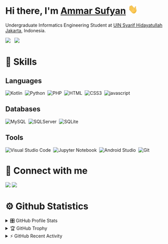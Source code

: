 # Hi there, I'm [Ammar Sufyan](https://neouranos.github.io) <img src="https://github.com/ABSphreak/ABSphreak/blob/master/gifs/Hi.gif" width="30px" height="30px">

Undergraduate Informatics Engineering Student at [UIN Syarif Hidayatullah Jakarta](https://www.uinjkt.ac.id/), Indonesia. 

<div align="left">
  <img src="https://komarev.com/ghpvc/?username=neouranos&style=for-the-badge&label=profile+views"> &nbsp;
  <img src="https://img.shields.io/github/last-commit/neouranos/neouranos?style=for-the-badge">
</div>

# 📝 Skills

## Languages

![Kotlin](https://img.shields.io/badge/Kotlin-purple.svg?style=for-the-badge&logo=kotlin&logoColor=white)&nbsp;
![Python](https://img.shields.io/badge/Python-3776AB.svg?style=for-the-badge&logo=python&logoColor=white)&nbsp;
![PHP](https://img.shields.io/badge/php-767cae?style=for-the-badge&logo=php&logoColor=white)&nbsp;
![HTML](https://img.shields.io/badge/html-orange?style=for-the-badge&logo=html5&logoColor=white)&nbsp;
![CSS3](https://img.shields.io/badge/css-%231572B6.svg?style=for-the-badge&logo=css3&logoColor=white)&nbsp;
![javascript](https://img.shields.io/badge/javascript-yellow?style=for-the-badge&logo=javascript&logoColor=white)&nbsp;

## Databases

![MySQL](https://img.shields.io/badge/MySQL-informational?style=for-the-badge&logo=mysql&logoColor=white)&nbsp;
![SQLServer](https://img.shields.io/badge/sql%20server-critical.svg?style=for-the-badge&logo=microsoftsqlserver&logoColor=white)&nbsp;
![SQLite](https://img.shields.io/badge/sqlite-%2307405e.svg?style=for-the-badge&logo=sqlite&logoColor=white)&nbsp;

## Tools

![Visual Studio Code](https://img.shields.io/badge/Visual%20Studio%20Code-0078d7.svg?style=for-the-badge&logo=visual-studio-code&logoColor=white)&nbsp;
![Jupyter Notebook](https://img.shields.io/badge/jupyter-%23FA0F00.svg?style=for-the-badge&logo=jupyter&logoColor=white)&nbsp;
![Android Studio](https://img.shields.io/badge/Android%20Studio-green.svg?style=for-the-badge&logo=android&logoColor=white)&nbsp;
![Git](https://img.shields.io/badge/GIT-E44C30?style=for-the-badge&logo=git&logoColor=white)&nbsp;

# 🧷 Connect with me 

<p align = "center">
 
[<img src="https://img.shields.io/badge/linkedin-%2312100E.svg?&style=for-the-badge&logo=linkedin&logoColor=white&color=black" />](https://www.linkedin.com/in/ammarsufyan/)
[<img src="https://img.shields.io/badge/steam-%23000000.svg?&style=for-the-badge&logo=steam&logoColor=white&color=black" />](https://steamcommunity.com/id/neouranos/)

</p>

# ⚙️ Github Statistics

<details>
  <summary>🎛️ GitHub Profile Stats</summary>
  <br>
  
  [![wakatime](https://wakatime.com/badge/user/2eee44f5-c422-430b-9d69-1cd790f56c8a.svg)](https://wakatime.com/@2eee44f5-c422-430b-9d69-1cd790f56c8a)

  ![Top Langs](https://github-readme-stats.vercel.app/api/top-langs/?username=neouranos&layout=compact&theme=radical)

  ![Neouranos GitHub stats](https://github-readme-stats.vercel.app/api?username=neouranos&show_icons=true&theme=radical)

  ![Neouranos Wakatime stats](https://github-readme-stats.vercel.app/api/wakatime?username=neouranos&theme=radical&langs_count=10)
  
</details>

<details>
  <summary>🏆 GitHub Trophy</summary>
  <br/>
  <img width="99.5%" src="https://github-profile-trophy.vercel.app/?username=neouranos&theme=algolia&no-frame=true&column=-1&margin-w=5&margin-h=5" alt="GitHub Trophy" />
</details>

<details>
    <summary>⚡ GitHub Recent Activity</summary>
    <br>
<!--RECENT_ACTIVITY:start-->
1. ⬆️ Pushed 1 commit(s) to [neouranos/Copra-YOLOv8-GUI](https://github.com/neouranos/Copra-YOLOv8-GUI)<br>
2. ⬆️ Pushed 1 commit(s) to [neouranos/Copra-YOLOv8-GUI](https://github.com/neouranos/Copra-YOLOv8-GUI)<br>
3. ⬆️ Pushed 1 commit(s) to [neouranos/Copra-YOLOv8-GUI](https://github.com/neouranos/Copra-YOLOv8-GUI)<br>
4. ⬆️ Pushed 1 commit(s) to [neouranos/Copra-YOLOv8-GUI](https://github.com/neouranos/Copra-YOLOv8-GUI)<br>
5. ⬆️ Pushed 1 commit(s) to [neouranos/Sehatin](https://github.com/neouranos/Sehatin)<br>
6. ⬆️ Pushed 1 commit(s) to [neouranos/HIMTI-LC-D](https://github.com/neouranos/HIMTI-LC-D)<br>
7. ❌ Closed PR [#27112](https://github.com/google/it-cert-automation-practice/pull/27112) in [google/it-cert-automation-practice](https://github.com/google/it-cert-automation-practice)<br>
8. ⬆️ Pushed 1 commit(s) to [neouranos/tesiscoconut](https://github.com/neouranos/tesiscoconut)<br>
9. ⬆️ Pushed 1 commit(s) to [neouranos/tesiscoconut](https://github.com/neouranos/tesiscoconut)<br>
10. ⬆️ Pushed 1 commit(s) to [neouranos/tesiscoconut](https://github.com/neouranos/tesiscoconut)<br>
<!--RECENT_ACTIVITY:end-->
    <br>
<!--RECENT_ACTIVITY:last_update-->
Last Updated: Friday, January 26th, 2024, 12:36:52 AM
<!--RECENT_ACTIVITY:last_update_end-->

</details>
